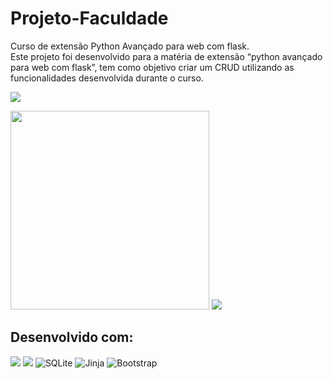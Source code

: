 # Projeto-Faculdade
Curso de extensão Python Avançado para web com flask.</br>
Este projeto foi desenvolvido para a matéria de extensão “python avançado para web com flask”,
tem como objetivo criar um CRUD utilizando as funcionalidades desenvolvida durante o curso.

<img src = https://user-images.githubusercontent.com/55757037/226365156-d2b37d54-ae83-4ec3-9d50-1a268fb298c7.png>

<p>
<img width="318" src = https://user-images.githubusercontent.com/55757037/226370511-21250146-8fe2-472d-9b6c-8a7c31c35397.png>
<img  src = https://user-images.githubusercontent.com/55757037/226365186-228d6dd8-a3a7-4369-a3bc-5b0a0cbf4674.png>
</p>

## Desenvolvido com:
![](https://img.shields.io/badge/Python-3776AB?style=for-the-badge&logo=python&logoColor=white) 
![](https://img.shields.io/badge/Flask-000000?style=for-the-badge&logo=flask&logoColor=whit)
![SQLite](https://img.shields.io/badge/sqlite-%2307405e.svg?style=for-the-badge&logo=sqlite&logoColor=white)
![Jinja](https://img.shields.io/badge/jinja-white.svg?style=for-the-badge&logo=jinja&logoColor=black)
![Bootstrap](https://img.shields.io/badge/bootstrap-%23563D7C.svg?style=for-the-badge&logo=bootstrap&logoColor=white)
